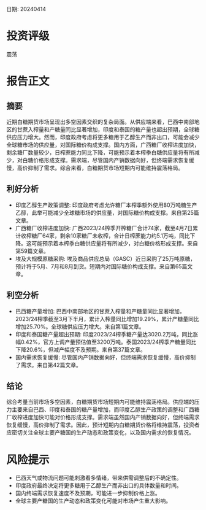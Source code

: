 
日期: 20240414

# 投资评级

震荡

# 报告正文

## 摘要

近期白糖期货市场呈现出多空因素交织的复杂局面。从供应端来看，巴西中南部地区的甘蔗入榨量和产糖量同比显著增加，印度和泰国的糖产量也超出预期，全球糖供应压力增大。然而，印度政府考虑将更多糖用于乙醇生产而非出口，可能会减少全球糖市场的供应量，对国际糖价构成支撑。国内方面，广西糖厂收榨进度加快，剩余糖厂数量较少，日榨蔗能力同比下降，可能预示着本榨季白糖供应量将有所减少，对白糖价格形成支撑。需求端，尽管国内产销数据向好，但终端需求恢复缓慢，高价抑制了需求。综合来看，白糖期货市场短期内可能维持震荡格局。

## 利好分析

* 印度乙醇生产政策调整: 印度政府考虑允许糖厂本榨季额外使用80万吨糖生产乙醇，此举可能减少全球糖市场的供应量，对国际糖价构成支撑。来自第25篇文章。
* 广西糖厂收榨进度加快: 广西2023/24榨季开榨糖厂合计74家，截至4月7日累计收榨糖厂64家，剩余10家糖厂未收榨，合计日榨蔗能力约5.1万吨，同比下降。这可能预示着本榨季白糖供应量将有所减少，对白糖价格形成支撑。来自第59篇文章。
* 埃及大规模原糖采购: 埃及商品供应总局（GASC）近日采购了25万吨原糖，预计将于5月、7月和8月到货。短期内对国际糖价构成支撑。来自第65篇文章。

## 利空分析

* 巴西糖产量增加: 巴西中南部地区的甘蔗入榨量和产糖量同比显著增加，2023/24榨季截至3月下半月，累计入榨量同比增加19.29%，累计产糖量同比增加25.70%。全球糖供应压力增大。来自第1篇文章。
* 印度和泰国糖产量超出预期: 印度2023/24榨季糖产量达3020.2万吨，同比涨幅0.42%，官方上调产量预估值至3200万吨。泰国2023/24榨季产糖量同比下降20.6%，但减产幅度不及预期。来自第37篇文章。
* 国内需求恢复缓慢: 尽管国内产销数据向好，但终端需求恢复缓慢，高价抑制了需求。来自第42篇文章。

## 结论

综合考量当前市场多空因素，白糖期货市场短期内可能维持震荡格局。供应端的压力主要来自巴西、印度和泰国的糖产量增加，而印度乙醇生产政策的调整和广西糖厂收榨进度加快可能对价格形成支撑。需求端虽然国内产销数据向好，但终端需求恢复缓慢，高价抑制了需求。因此，预计短期内白糖期货价格将维持震荡，投资者应密切关注全球主要产糖国的生产动态和政策变化，以及国内需求的恢复情况。

# 风险提示

* 巴西天气或物流问题可能刺激看多情绪，带来供需调整后的不确定性。
* 印度政府最终决定将更多糖用于乙醇生产而非出口的具体数量和时间。
* 国内终端需求恢复速度不及预期，可能进一步抑制价格上涨。
* 全球主要产糖国的生产动态和政策变化可能对市场产生重大影响。
